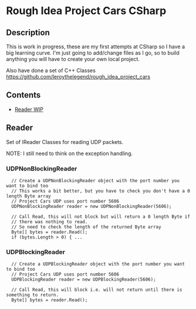 # Rough Idea Project Cars CSharp

## Description

This is work in progress, these are my first attempts at CSharp so I have a big learning curve.
I'm just going to add/change files as I go, so to build anything you will have to create your own local project.

Also have done a set of C++ Classes https://github.com/leroythelegend/rough_idea_project_cars

## Contents

* [Reader WIP](#C-Reader)

## <a name="C-Reader"></a>Reader

Set of IReader Classes for reading UDP packets.

NOTE: I still need to think on the exception handling.

### UDPNonBlockingReader

```
  // Create a UDPNonBlockingReader object with the port number you want to bind too
  // This works a bit better, but you have to check you don't have a 0 length Byte array
  // Project Cars UDP uses port number 5606
  UDPNonBlockingReader reader = new UDPNonBlockingReader(5606);
  
  // Call Read, this will not block but will return a 0 length Byte if 
  // there was nothing to read.
  // So need to check the length of the returned Byte array
  Byte[] bytes = reader.Read();
  if (bytes.Length > 0) { ...
```

### UDPBlockingReader

```
  // Create a UDPBlockingReader object with the port number you want to bind too
  // Project Cars UDP uses port number 5606
  UDPBlockingReader reader = new UDPBlockingReader(5606);
  
  // Call Read, this will block i.e. will not return until there is something to return.
  Byte[] bytes = reader.Read();
```
